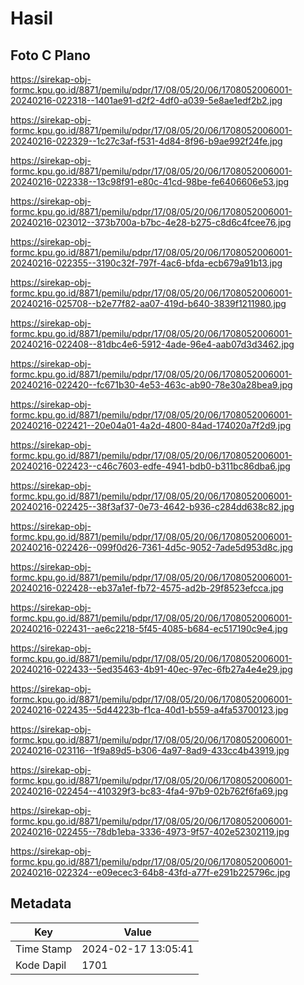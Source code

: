 # Hasil

## Foto C Plano

https://sirekap-obj-formc.kpu.go.id/8871/pemilu/pdpr/17/08/05/20/06/1708052006001-20240216-022318--1401ae91-d2f2-4df0-a039-5e8ae1edf2b2.jpg

https://sirekap-obj-formc.kpu.go.id/8871/pemilu/pdpr/17/08/05/20/06/1708052006001-20240216-022329--1c27c3af-f531-4d84-8f96-b9ae992f24fe.jpg

https://sirekap-obj-formc.kpu.go.id/8871/pemilu/pdpr/17/08/05/20/06/1708052006001-20240216-022338--13c98f91-e80c-41cd-98be-fe6406606e53.jpg

https://sirekap-obj-formc.kpu.go.id/8871/pemilu/pdpr/17/08/05/20/06/1708052006001-20240216-023012--373b700a-b7bc-4e28-b275-c8d6c4fcee76.jpg

https://sirekap-obj-formc.kpu.go.id/8871/pemilu/pdpr/17/08/05/20/06/1708052006001-20240216-022355--3190c32f-797f-4ac6-bfda-ecb679a91b13.jpg

https://sirekap-obj-formc.kpu.go.id/8871/pemilu/pdpr/17/08/05/20/06/1708052006001-20240216-025708--b2e77f82-aa07-419d-b640-3839f1211980.jpg

https://sirekap-obj-formc.kpu.go.id/8871/pemilu/pdpr/17/08/05/20/06/1708052006001-20240216-022408--81dbc4e6-5912-4ade-96e4-aab07d3d3462.jpg

https://sirekap-obj-formc.kpu.go.id/8871/pemilu/pdpr/17/08/05/20/06/1708052006001-20240216-022420--fc671b30-4e53-463c-ab90-78e30a28bea9.jpg

https://sirekap-obj-formc.kpu.go.id/8871/pemilu/pdpr/17/08/05/20/06/1708052006001-20240216-022421--20e04a01-4a2d-4800-84ad-174020a7f2d9.jpg

https://sirekap-obj-formc.kpu.go.id/8871/pemilu/pdpr/17/08/05/20/06/1708052006001-20240216-022423--c46c7603-edfe-4941-bdb0-b311bc86dba6.jpg

https://sirekap-obj-formc.kpu.go.id/8871/pemilu/pdpr/17/08/05/20/06/1708052006001-20240216-022425--38f3af37-0e73-4642-b936-c284dd638c82.jpg

https://sirekap-obj-formc.kpu.go.id/8871/pemilu/pdpr/17/08/05/20/06/1708052006001-20240216-022426--099f0d26-7361-4d5c-9052-7ade5d953d8c.jpg

https://sirekap-obj-formc.kpu.go.id/8871/pemilu/pdpr/17/08/05/20/06/1708052006001-20240216-022428--eb37a1ef-fb72-4575-ad2b-29f8523efcca.jpg

https://sirekap-obj-formc.kpu.go.id/8871/pemilu/pdpr/17/08/05/20/06/1708052006001-20240216-022431--ae6c2218-5f45-4085-b684-ec517190c9e4.jpg

https://sirekap-obj-formc.kpu.go.id/8871/pemilu/pdpr/17/08/05/20/06/1708052006001-20240216-022433--5ed35463-4b91-40ec-97ec-6fb27a4e4e29.jpg

https://sirekap-obj-formc.kpu.go.id/8871/pemilu/pdpr/17/08/05/20/06/1708052006001-20240216-022435--5d44223b-f1ca-40d1-b559-a4fa53700123.jpg

https://sirekap-obj-formc.kpu.go.id/8871/pemilu/pdpr/17/08/05/20/06/1708052006001-20240216-023116--1f9a89d5-b306-4a97-8ad9-433cc4b43919.jpg

https://sirekap-obj-formc.kpu.go.id/8871/pemilu/pdpr/17/08/05/20/06/1708052006001-20240216-022454--410329f3-bc83-4fa4-97b9-02b762f6fa69.jpg

https://sirekap-obj-formc.kpu.go.id/8871/pemilu/pdpr/17/08/05/20/06/1708052006001-20240216-022455--78db1eba-3336-4973-9f57-402e52302119.jpg

https://sirekap-obj-formc.kpu.go.id/8871/pemilu/pdpr/17/08/05/20/06/1708052006001-20240216-022324--e09ecec3-64b8-43fd-a77f-e291b225796c.jpg


## Metadata

| Key        | Value               |
| ---------- | ------------------- |
| Time Stamp | 2024-02-17 13:05:41 |
| Kode Dapil | 1701                |



